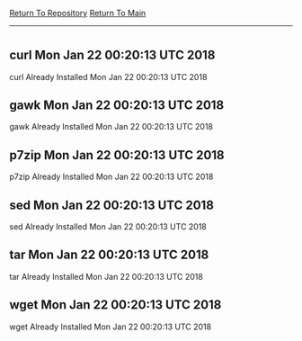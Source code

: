 [Return To Repository](https://github.com/deathbybandaid/piholeparser/)
[Return To Main](https://github.com/deathbybandaid/piholeparser/blob/master/RecentRunLogs/Mainlog.md)
____________________________________
# 
## curl Mon Jan 22 00:20:13 UTC 2018
curl Already Installed Mon Jan 22 00:20:13 UTC 2018
## gawk Mon Jan 22 00:20:13 UTC 2018
gawk Already Installed Mon Jan 22 00:20:13 UTC 2018
## p7zip Mon Jan 22 00:20:13 UTC 2018
p7zip Already Installed Mon Jan 22 00:20:13 UTC 2018
## sed Mon Jan 22 00:20:13 UTC 2018
sed Already Installed Mon Jan 22 00:20:13 UTC 2018
## tar Mon Jan 22 00:20:13 UTC 2018
tar Already Installed Mon Jan 22 00:20:13 UTC 2018
## wget Mon Jan 22 00:20:13 UTC 2018
wget Already Installed Mon Jan 22 00:20:13 UTC 2018
